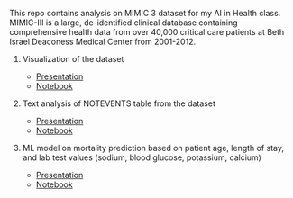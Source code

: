 This repo contains analysis on MIMIC 3 dataset for my AI in Health class. MIMIC-III is a large, de-identified clinical database containing comprehensive health data from over 40,000 critical care patients at Beth Israel Deaconess Medical Center from 2001-2012. 

1. Visualization of the dataset
    - [Presentation](https://tome.app/we-1e8/mimic-3-cm79xw2xq0n7b10rmmado4g6h)
    - [Notebook](/viz.ipynb)


2. Text analysis of NOTEVENTS table from the dataset
    - [Presentation](https://www.canva.com/design/DAGjPqdIEqg/-G3pmmQeYOaMtAauVji04g/edit?utm_content=DAGjPqdIEqg&utm_campaign=designshare&utm_medium=link2&utm_source=sharebutton)
    - [Notebook](/nlp.ipynb)

3. ML model on mortality prediction based on patient age, length of stay, and lab test values (sodium, blood glucose, potassium, calcium)
    - [Presentation](https://docs.google.com/presentation/d/1jy0yu8dxaDA-Hml9KsEoHUI9I6RxptEi5pzX0pok1y8/edit?usp=sharing)
    - [Notebook](/ml_model.ipynb)
